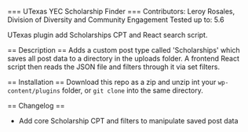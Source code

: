 === UTexas YEC Scholarship Finder ===
Contributors: Leroy Rosales, Division of Diversity and Community Engagement
Tested up to: 5.6

UTexas plugin add Scholarships CPT and React search script.

== Description ==
Adds a custom post type called \'Scholarships\' which saves all post data to a directory in the uploads folder. A frontend React script then reads the JSON file and filters through it via set filters.

== Installation ==
Download this repo as a zip and unzip int your `wp-content/plugins` folder, or `git clone` into the same directory.

== Changelog ==
- Add core Scholarship CPT and filters to manipulate saved post data
